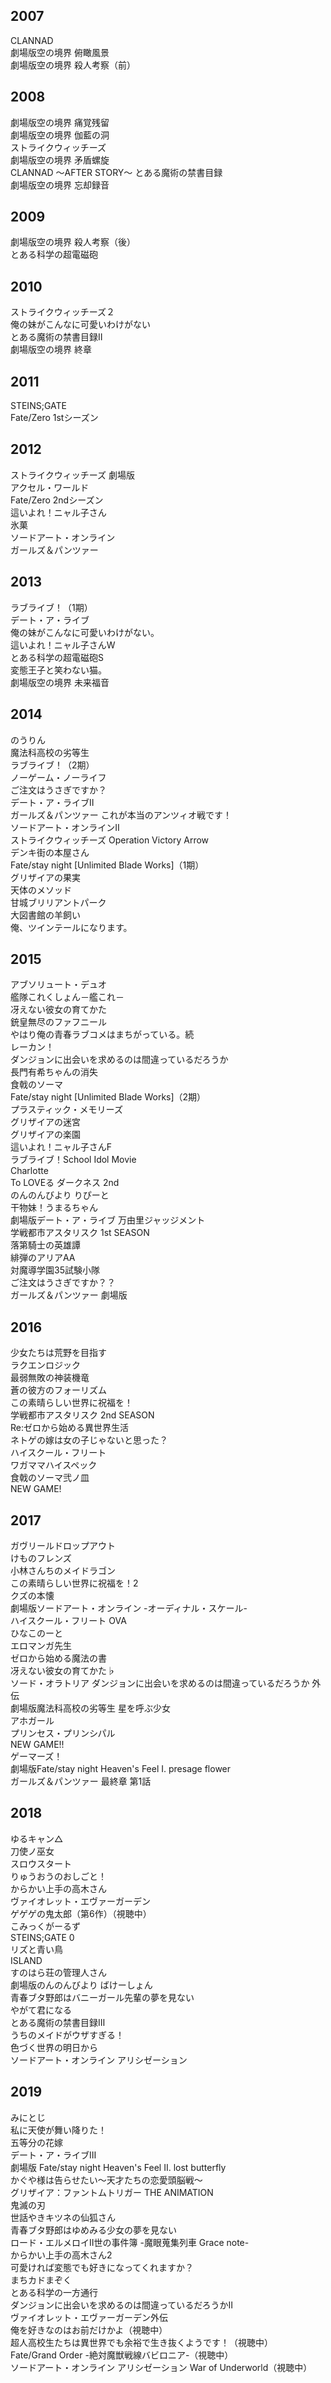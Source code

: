 ﻿## 2007  
CLANNAD  
劇場版空の境界 俯瞰風景    
劇場版空の境界 殺人考察（前）  

## 2008  
劇場版空の境界 痛覚残留  
劇場版空の境界 伽藍の洞  
ストライクウィッチーズ  
劇場版空の境界 矛盾螺旋  
CLANNAD ～AFTER STORY～
とある魔術の禁書目録  
劇場版空の境界 忘却録音  

## 2009  
劇場版空の境界 殺人考察（後）  
とある科学の超電磁砲  

## 2010  
ストライクウィッチーズ２  
俺の妹がこんなに可愛いわけがない  
とある魔術の禁書目録Ⅱ  
劇場版空の境界 終章  

## 2011  
STEINS;GATE  
Fate/Zero 1stシーズン  

## 2012  
ストライクウィッチーズ 劇場版  
アクセル・ワールド  
Fate/Zero 2ndシーズン  
這いよれ！ニャル子さん  
氷菓  
ソードアート・オンライン  
ガールズ＆パンツァー  

## 2013  
ラブライブ！（1期）  
デート・ア・ライブ  
俺の妹がこんなに可愛いわけがない。  
這いよれ！ニャル子さんW  
とある科学の超電磁砲S  
変態王子と笑わない猫。  
劇場版空の境界 未来福音  

## 2014  
のうりん  
魔法科高校の劣等生  
ラブライブ！（2期）  
ノーゲーム・ノーライフ  
ご注文はうさぎですか？  
デート・ア・ライブⅡ  
ガールズ＆パンツァー これが本当のアンツィオ戦です！  
ソードアート・オンラインⅡ  
ストライクウィッチーズ Operation Victory Arrow  
デンキ街の本屋さん  
Fate/stay night [Unlimited Blade Works]（1期）  
グリザイアの果実  
天体のメソッド  
甘城ブリリアントパーク  
大図書館の羊飼い  
俺、ツインテールになります。  

## 2015  
アブソリュート・デュオ  
艦隊これくしょん－艦これ－  
冴えない彼女の育てかた  
銃皇無尽のファフニール  
やはり俺の青春ラブコメはまちがっている。続  
レーカン！  
ダンジョンに出会いを求めるのは間違っているだろうか  
長門有希ちゃんの消失  
食戟のソーマ  
Fate/stay night [Unlimited Blade Works]（2期）  
プラスティック・メモリーズ  
グリザイアの迷宮  
グリザイアの楽園  
這いよれ！ニャル子さんF  
ラブライブ！School Idol Movie  
Charlotte  
To LOVEる ダークネス 2nd  
のんのんびより りぴーと  
干物妹！うまるちゃん  
劇場版デート・ア・ライブ 万由里ジャッジメント  
学戦都市アスタリスク 1st SEASON  
落第騎士の英雄譚  
緋弾のアリアAA  
対魔導学園35試験小隊  
ご注文はうさぎですか？？  
ガールズ＆パンツァー 劇場版  

## 2016  
少女たちは荒野を目指す  
ラクエンロジック  
最弱無敗の神装機竜  
蒼の彼方のフォーリズム  
この素晴らしい世界に祝福を！  
学戦都市アスタリスク 2nd SEASON  
Re:ゼロから始める異世界生活  
ネトゲの嫁は女の子じゃないと思った？  
ハイスクール・フリート  
ワガママハイスペック  
食戟のソーマ弐ノ皿  
NEW GAME!

## 2017  
ガヴリールドロップアウト  
けものフレンズ  
小林さんちのメイドラゴン  
この素晴らしい世界に祝福を！2  
クズの本懐  
劇場版ソードアート・オンライン -オーディナル・スケール-  
ハイスクール・フリート OVA  
ひなこのーと  
エロマンガ先生  
ゼロから始める魔法の書  
冴えない彼女の育てかた♭  
ソード・オラトリア ダンジョンに出会いを求めるのは間違っているだろうか 外伝  
劇場版魔法科高校の劣等生 星を呼ぶ少女  
アホガール  
プリンセス・プリンシパル  
NEW GAME!!  
ゲーマーズ！  
劇場版Fate/stay night Heaven's Feel I. presage flower  
ガールズ＆パンツァー 最終章 第1話  

## 2018  
ゆるキャン△  
刀使ノ巫女  
スロウスタート  
りゅうおうのおしごと！  
からかい上手の高木さん  
ヴァイオレット・エヴァーガーデン  
ゲゲゲの鬼太郎（第6作）（視聴中）  
こみっくがーるず  
STEINS;GATE 0  
リズと青い鳥  
ISLAND  
すのはら荘の管理人さん  
劇場版のんのんびより ばけーしょん  
青春ブタ野郎はバニーガール先輩の夢を見ない  
やがて君になる  
とある魔術の禁書目録Ⅲ  
うちのメイドがウザすぎる！  
色づく世界の明日から  
ソードアート・オンライン アリシゼーション  

## 2019  
みにとじ  
私に天使が舞い降りた！  
五等分の花嫁  
デート・ア・ライブⅢ  
劇場版 Fate/stay night Heaven's Feel II. lost butterfly  
かぐや様は告らせたい〜天才たちの恋愛頭脳戦〜  
グリザイア：ファントムトリガー THE ANIMATION  
鬼滅の刃  
世話やきキツネの仙狐さん  
青春ブタ野郎はゆめみる少女の夢を見ない  
ロード・エルメロイII世の事件簿 -魔眼蒐集列車 Grace note-  
からかい上手の高木さん2  
可愛ければ変態でも好きになってくれますか？  
まちカドまぞく  
とある科学の一方通行  
ダンジョンに出会いを求めるのは間違っているだろうかⅡ  
ヴァイオレット・エヴァーガーデン外伝  
俺を好きなのはお前だけかよ（視聴中）  
超人高校生たちは異世界でも余裕で生き抜くようです！（視聴中）  
Fate/Grand Order -絶対魔獣戦線バビロニア-（視聴中）  
ソードアート・オンライン アリシゼーション War of Underworld（視聴中）  


